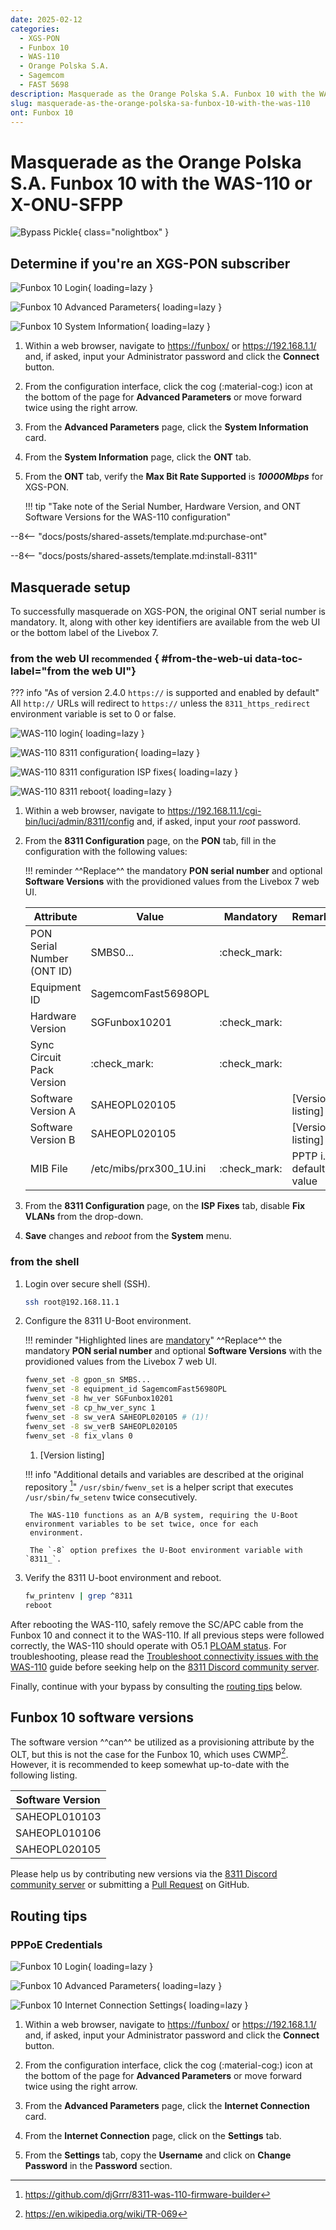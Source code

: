 ```yaml
---
date: 2025-02-12
categories:
  - XGS-PON
  - Funbox 10
  - WAS-110
  - Orange Polska S.A.
  - Sagemcom
  - FAST 5698
description: Masquerade as the Orange Polska S.A. Funbox 10 with the WAS-110 or X-ONU-SFPP
slug: masquerade-as-the-orange-polska-sa-funbox-10-with-the-was-110
ont: Funbox 10
---
```


# Masquerade as the Orange Polska S.A. Funbox 10 with the WAS-110 or X-ONU-SFPP

![Bypass Pickle](masquerade-as-the-orange-polska-sa-funbox-10-with-the-was-110/bypass_funbox10.webp){ class="nolightbox" }

<!-- more -->
<!-- nocont -->

## Determine if you're an XGS-PON subscriber

<div class="swiper" markdown>

<div class="swiper-slide" markdown>

![Funbox 10 Login](masquerade-as-the-orange-polska-sa-funbox-10-with-the-was-110/funbox_10_login.webp){ loading=lazy }

</div>

<div class="swiper-slide" step="3" markdown>

![Funbox 10 Advanced Parameters](masquerade-as-the-orange-polska-sa-funbox-10-with-the-was-110/funbox_10_advanced_settings.webp){ loading=lazy }

</div>

<div class="swiper-slide" step="5" markdown>

![Funbox 10 System Information](masquerade-as-the-orange-polska-sa-funbox-10-with-the-was-110/funbox_10_system_info.webp){ loading=lazy }

</div>

</div>

1. Within a web browser, navigate to
   <https://funbox/> or <https://192.168.1.1/>
   and, if asked, input your Administrator password and click the __Connect__ button.

2. From the configuration interface, click the cog (:material-cog:) icon at the bottom of the page for
   __Advanced Parameters__ or move forward twice using the right arrow.

3. From the __Advanced Parameters__ page, click the __System Information__ card.

4. From the __System Information__ page, click the __ONT__ tab.

6. From the __ONT__ tab, verify the __Max Bit Rate Supported__ is ***10000Mbps*** for XGS-PON.

    !!! tip "Take note of the Serial Number, Hardware Version, and ONT Software Versions for the WAS-110 configuration"

--8<-- "docs/posts/shared-assets/template.md:purchase-ont"

--8<-- "docs/posts/shared-assets/template.md:install-8311"

## Masquerade setup

To successfully masquerade on XGS-PON, the original ONT serial number is mandatory. It, along with other key
identifiers are available from the web UI or the bottom label of the Livebox 7.

### from the web UI <small>recommended</small> { #from-the-web-ui data-toc-label="from the web UI"}

??? info "As of version 2.4.0 `https://` is supported and enabled by default"
    All `http://` URLs will redirect to `https://` unless the `8311_https_redirect` environment variable is set to
    0 or false.

<div class="swiper" markdown>

<div class="swiper-slide" markdown>

![WAS-110 login](shared-assets/was_110_luci_login.webp){ loading=lazy }

</div>

<div class="swiper-slide" markdown>

![WAS-110 8311 configuration](shared-assets/was_110_luci_config.webp){ loading=lazy }

</div>

<div class="swiper-slide" markdown>

![WAS-110 8311 configuration ISP fixes](shared-assets/was_110_luci_config_fixes.webp){ loading=lazy }

</div>

<div class="swiper-slide" markdown>

![WAS-110 8311 reboot](shared-assets/was_110_luci_reboot.webp){ loading=lazy }

</div>

</div>

1. Within a web browser, navigate to
   <https://192.168.11.1/cgi-bin/luci/admin/8311/config>
   and, if asked, input your <em>root</em> password.

2. From the __8311 Configuration__ page, on the __PON__ tab, fill in the configuration with the following values:

    !!! reminder
        ^^Replace^^ the mandatory __PON serial number__ and optional __Software Versions__ with the providioned values
        from the Livebox 7 web UI.

    | Attribute                  | Value                        | Mandatory    | Remarks                         |
    | -------------------------- | ---------------------------- | ------------ |-------------------------------- |
    | PON Serial Number (ONT ID) | SMBS0...                     | :check_mark: |                                 |
    | Equipment ID               | SagemcomFast5698OPL          |              |                                 |
    | Hardware Version           | SGFunbox10201                | :check_mark: |                                 |
    | Sync Circuit Pack Version  | :check_mark:                 | :check_mark: |                                 |
    | Software Version A         | SAHEOPL020105                |              | [Version listing]               |
    | Software Version B         | SAHEOPL020105                |              | [Version listing]               |
    | MIB File                   | /etc/mibs/prx300_1U.ini      | :check_mark: | PPTP i.e. default value         |

3. From the __8311 Configuration__ page, on the __ISP Fixes__ tab, disable __Fix VLANs__ from the drop-down.

4. __Save__ changes and *reboot* from the __System__ menu.

### from the shell

1. Login over secure shell (SSH).

    ``` sh
    ssh root@192.168.11.1
    ```

2. Configure the 8311 U-Boot environment.

    !!! reminder "Highlighted lines are <ins>mandatory</ins>"
        ^^Replace^^ the mandatory __PON serial number__ and optional __Software Versions__ with the providioned values
        from the Livebox 7 web UI.

    ``` sh hl_lines="1"
    fwenv_set -8 gpon_sn SMBS...
    fwenv_set -8 equipment_id SagemcomFast5698OPL
    fwenv_set -8 hw_ver SGFunbox10201
    fwenv_set -8 cp_hw_ver_sync 1
    fwenv_set -8 sw_verA SAHEOPL020105 # (1)!
    fwenv_set -8 sw_verB SAHEOPL020105
    fwenv_set -8 fix_vlans 0
    ```

    1. [Version listing]

    !!! info "Additional details and variables are described at the original repository [^1]"
        `/usr/sbin/fwenv_set` is a helper script that executes `/usr/sbin/fw_setenv` twice consecutively.

        The WAS-110 functions as an A/B system, requiring the U-Boot environment variables to be set twice, once for each
        environment.

        The `-8` option prefixes the U-Boot environment variable with `8311_`.

3. Verify the 8311 U-boot environment and reboot.

    ``` sh
    fw_printenv | grep ^8311
    reboot
    ```

After rebooting the WAS-110, safely remove the SC/APC cable from the Funbox 10 and connect it to the
WAS-110. If all previous steps were followed correctly, the WAS-110 should operate with O5.1 [PLOAM status].
For troubleshooting, please read the [Troubleshoot connectivity issues with the WAS-110] guide before seeking help on
the [8311 Discord community server].

  [PLOAM status]: troubleshoot-connectivity-issues-with-the-was-110.md#ploam-status
  [Troubleshoot connectivity issues with the WAS-110]: troubleshoot-connectivity-issues-with-the-was-110.md

Finally, continue with your bypass by consulting the [routing tips](#routing-tips) below.

## Funbox 10 software versions

The software version ^^can^^ be utilized as a provisioning attribute by the OLT, but this is not the case for
the Funbox 10, which uses CWMP[^2]. However, it is recommended to keep somewhat up-to-date with the following listing.

| Software Version |
| ---------------- |
| SAHEOPL010103    |
| SAHEOPL010106    |
| SAHEOPL020105    |

Please help us by contributing new versions via the [8311 Discord community server] or submitting a
[Pull Request](https://github.com/up-n-atom/8311/pulls) on GitHub.

## Routing tips

### PPPoE Credentials

<div class="swiper" markdown>

<div class="swiper-slide" markdown>

![Funbox 10 Login](masquerade-as-the-orange-polska-sa-funbox-10-with-the-was-110/funbox_10_login.webp){ loading=lazy }

</div>

<div class="swiper-slide" step="3" markdown>

![Funbox 10 Advanced Parameters](masquerade-as-the-orange-polska-sa-funbox-10-with-the-was-110/funbox_10_advanced_settings.webp){ loading=lazy }

</div>

<div class="swiper-slide" step="4" markdown>

![Funbox 10 Internet Connection Settings](masquerade-as-the-orange-polska-sa-funbox-10-with-the-was-110/funbox_10_internet_conn_settings.webp){ loading=lazy }

</div>

</div>

1. Within a web browser, navigate to
   <https://funbox/> or <https://192.168.1.1/>
   and, if asked, input your Administrator password and click the __Connect__ button.

2. From the configuration interface, click the cog (:material-cog:) icon at the bottom of the page for
   __Advanced Parameters__ or move forward twice using the right arrow.

3. From the __Advanced Parameters__ page, click the __Internet Connection__ card.

4. From the __Internet Connection__ page, click on the __Settings__ tab.

5. From the __Settings__ tab, copy the __Username__ and click on __Change Password__ in the __Password__ section.

  [Purchase a WAS-110]: #purchase-a-was-110
  [WAS-110]: ../xgs-pon/ont/bfw-solutions/was-110.md
  [X-ONU-SFPP]: ../xgs-pon/ont/potron-technology/x-onu-sfpp.md
  [8311 Discord community server]: https://discord.com/servers/8311-886329492438671420

[^1]: <https://github.com/djGrrr/8311-was-110-firmware-builder>
[^2]: <https://en.wikipedia.org/wiki/TR-069>
